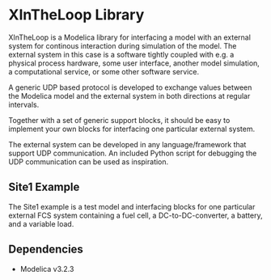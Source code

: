 # XInTheLoop Library

XInTheLoop is a Modelica library for interfacing a model with an external system for continous interaction during simulation of the model. The external system in this case is a software tightly coupled with e.g. a physical process hardware, some user interface, another model simulation, a computational service, or some other software service.

A generic UDP based protocol is developed to exchange values between the Modelica model and the external system in both directions at regular intervals.

Together with a set of generic support blocks, it should be easy to implement your own blocks for interfacing one particular external system.

The external system can be developed in any language/framework that support UDP communication. An included Python script for debugging the UDP communication can be used as inspiration.

## Site1 Example

The Site1 example is a test model and interfacing blocks for one particular external FCS system containing a fuel cell, a DC-to-DC-converter, a battery, and a variable load.

## Dependencies

- Modelica v3.2.3
